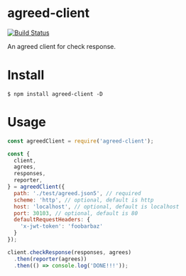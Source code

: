 agreed-client
===================
[![Build Status](https://travis-ci.org/recruit-tech/agreed-client.svg?branch=master)](https://travis-ci.org/recruit-tech/agreed-client)

An agreed client for check response.

# Install

```
$ npm install agreed-client -D
```

# Usage

```javascript
const agreedClient = require('agreed-client');

const {
  client,
  agrees,
  responses,
  reporter,
} = agreedClient({
  path: './test/agreed.json5', // required
  scheme: 'http', // optional, default is http
  host: 'localhost', // optional, default is localhost
  port: 30103, // optional, default is 80
  defaultRequestHeaders: {
    'x-jwt-token': 'foobarbaz'
  }
});

client.checkResponse(responses, agrees)
  .then(reporter(agrees))
  .then(() => console.log('DONE!!!'));
```
